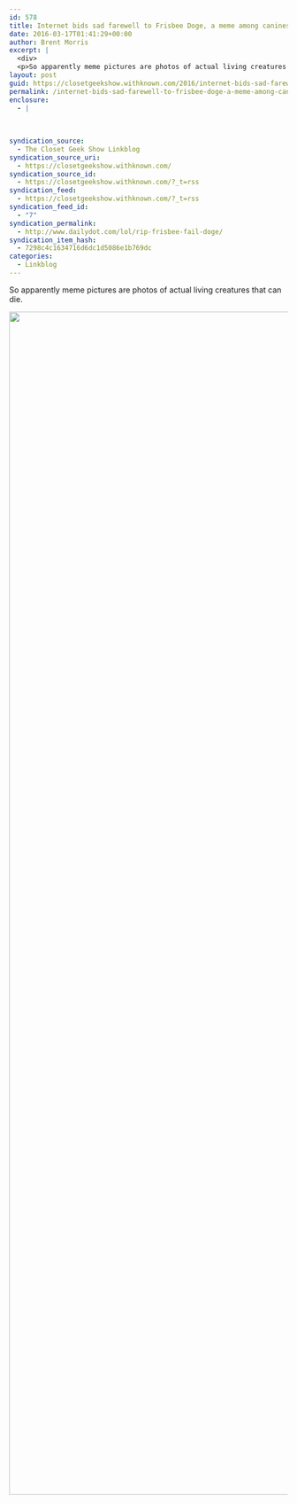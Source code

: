 ```yaml
---
id: 578
title: Internet bids sad farewell to Frisbee Doge, a meme among canines
date: 2016-03-17T01:41:29+00:00
author: Brent Morris
excerpt: |
  <div>
  <p>So apparently meme pictures are photos of actual living creatures that can die.&nbsp;</p><p><img src="http://i.imgur.com/TRRhZse.jpg" alt="" width="2848" height="2136"></p></div>
layout: post
guid: https://closetgeekshow.withknown.com/2016/internet-bids-sad-farewell-to-frisbee-doge-a-meme-among
permalink: /internet-bids-sad-farewell-to-frisbee-doge-a-meme-among-canines/
enclosure:
  - |
    
    
    
syndication_source:
  - The Closet Geek Show Linkblog
syndication_source_uri:
  - https://closetgeekshow.withknown.com/
syndication_source_id:
  - https://closetgeekshow.withknown.com/?_t=rss
syndication_feed:
  - https://closetgeekshow.withknown.com/?_t=rss
syndication_feed_id:
  - "7"
syndication_permalink:
  - http://www.dailydot.com/lol/rip-frisbee-fail-doge/
syndication_item_hash:
  - 7298c4c1634716d6dc1d5086e1b769dc
categories:
  - Linkblog
---
```

<div class="known-bookmark">
  <p>
    So apparently meme pictures are photos of actual living creatures that can die. 
  </p>
  
  <p>
    <img src="http://i.imgur.com/TRRhZse.jpg" alt="" width="2848" height="2136" />
  </p>
</div>